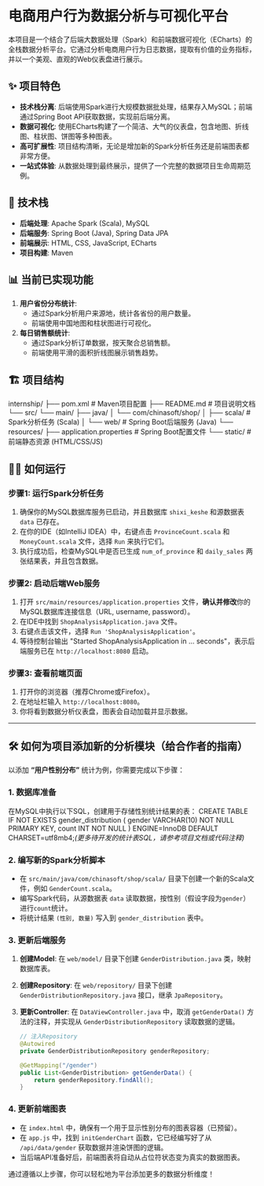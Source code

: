 # 电商用户行为数据分析与可视化平台

本项目是一个结合了后端大数据处理（Spark）和前端数据可视化（ECharts）的全栈数据分析平台。它通过分析电商用户行为日志数据，提取有价值的业务指标，并以一个美观、直观的Web仪表盘进行展示。

## ✨ 项目特色

- **技术栈分离**: 后端使用Spark进行大规模数据批处理，结果存入MySQL；前端通过Spring Boot API获取数据，实现前后端分离。
- **数据可视化**: 使用ECharts构建了一个简洁、大气的仪表盘，包含地图、折线图、柱状图、饼图等多种图表。
- **高可扩展性**: 项目结构清晰，无论是增加新的Spark分析任务还是前端图表都非常方便。
- **一站式体验**: 从数据处理到最终展示，提供了一个完整的数据项目生命周期范例。

## 🚀 技术栈

- **后端处理**: Apache Spark (Scala), MySQL
- **后端服务**: Spring Boot (Java), Spring Data JPA
- **前端展示**: HTML, CSS, JavaScript, ECharts
- **项目构建**: Maven

## 📊 当前已实现功能

1.  **用户省份分布统计**:
    -   通过Spark分析用户来源地，统计各省份的用户数量。
    -   前端使用中国地图和柱状图进行可视化。
2.  **每日销售额统计**:
    -   通过Spark分析订单数据，按天聚合总销售额。
    -   前端使用平滑的面积折线图展示销售趋势。

## 🏗️ 项目结构
internship/
├── pom.xml                 # Maven项目配置
├── README.md               # 项目说明文档
└── src/
    └── main/
        ├── java/
        │   └── com/chinasoft/shop/
        │       ├── scala/  # Spark分析任务 (Scala)
        │       └── web/    # Spring Boot后端服务 (Java)
        └── resources/
            ├── application.properties  # Spring Boot配置文件
            └── static/                 # 前端静态资源 (HTML/CSS/JS)
## 🏃‍♀️ 如何运行

### 步骤1: 运行Spark分析任务

1.  确保你的MySQL数据库服务已启动，并且数据库 `shixi_keshe` 和源数据表 `data` 已存在。
2.  在你的IDE（如IntelliJ IDEA）中，右键点击 `ProvinceCount.scala` 和 `MoneyCount.scala` 文件，选择 `Run` 来执行它们。
3.  执行成功后，检查MySQL中是否已生成 `num_of_province` 和 `daily_sales` 两张结果表，并且包含数据。

### 步骤2: 启动后端Web服务

1.  打开 `src/main/resources/application.properties` 文件，**确认并修改**你的MySQL数据库连接信息（URL, username, password）。
2.  在IDE中找到 `ShopAnalysisApplication.java` 文件。
3.  右键点击该文件，选择 `Run 'ShopAnalysisApplication'`。
4.  等待控制台输出 "Started ShopAnalysisApplication in ... seconds"，表示后端服务已在 `http://localhost:8080` 启动。

### 步骤3: 查看前端页面

1.  打开你的浏览器（推荐Chrome或Firefox）。
2.  在地址栏输入 `http://localhost:8080`。
3.  你将看到数据分析仪表盘，图表会自动加载并显示数据。

---

## 🛠️ 如何为项目添加新的分析模块（给合作者的指南）

以添加 **“用户性别分布”** 统计为例，你需要完成以下步骤：

### 1. 数据库准备

在MySQL中执行以下SQL，创建用于存储性别统计结果的表：
CREATE TABLE IF NOT EXISTS gender_distribution (
  gender VARCHAR(10) NOT NULL PRIMARY KEY,
  count INT NOT NULL
) ENGINE=InnoDB DEFAULT CHARSET=utf8mb4;*(更多待开发的统计表SQL，请参考项目文档或代码注释)*

### 2. 编写新的Spark分析脚本

-   在 `src/main/java/com/chinasoft/shop/scala/` 目录下创建一个新的Scala文件，例如 `GenderCount.scala`。
-   编写Spark代码，从源数据表 `data` 读取数据，按性别（假设字段为`gender`）进行`count`统计。
-   将统计结果 `(性别, 数量)` 写入到 `gender_distribution` 表中。

### 3. 更新后端服务

1.  **创建Model**: 在 `web/model/` 目录下创建 `GenderDistribution.java` 类，映射数据库表。
2.  **创建Repository**: 在 `web/repository/` 目录下创建 `GenderDistributionRepository.java` 接口，继承 `JpaRepository`。
3.  **更新Controller**: 在 `DataViewController.java` 中，取消 `getGenderData()` 方法的注释，并实现从 `GenderDistributionRepository` 读取数据的逻辑。

    ```java
    // 注入Repository
    @Autowired
    private GenderDistributionRepository genderRepository;

    @GetMapping("/gender")
    public List<GenderDistribution> getGenderData() {
        return genderRepository.findAll();
    }
    ```

### 4. 更新前端图表

-   在 `index.html` 中，确保有一个用于显示性别分布的图表容器（已预留）。
-   在 `app.js` 中，找到 `initGenderChart` 函数，它已经编写好了从 `/api/data/gender` 获取数据并渲染饼图的逻辑。
-   当后端API准备好后，前端图表将自动从占位符状态变为真实的数据图表。

通过遵循以上步骤，你可以轻松地为平台添加更多的数据分析维度！
    